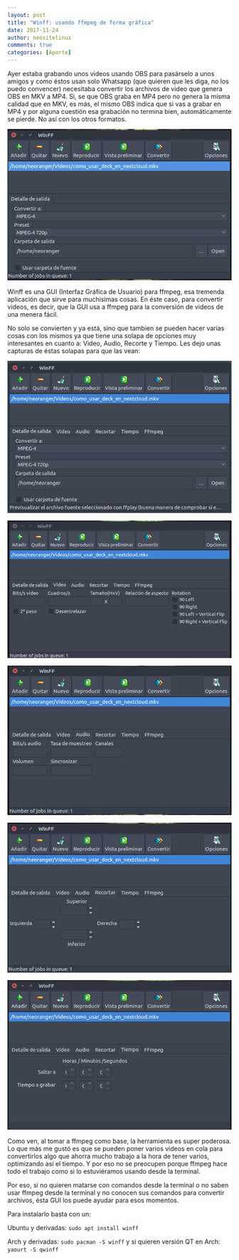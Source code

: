 ```yaml
---
layout: post
title: "Winff: usando ffmpeg de forma gráfica"
date: 2017-11-24
author: neositelinux
comments: true
categories: [Aporte]
---
```


Ayer estaba grabando unos videos usando OBS para pasárselo a unos amigos y como éstos usan solo Whatsapp (que quieren que les diga, no los puedo convencer) necesitaba convertir los archivos de video que genera OBS en MKV a MP4. Si, se que OBS graba en MP4 pero no genera la misma calidad que en MKV, es más, el mismo OBS indica que si vas a grabar en MP4 y por alguna cuestión esa grabación no termina bien, automáticamente se pierde. No así con los otros formatos.

<p align="center">
<img src="/images/winff.png" alt="_Logo">
</p>

Winff es una GUI (Interfaz Gráfica de Usuario) para ffmpeg, esa tremenda aplicación que sirve para muchisimas cosas. En éste caso, para convertir videos, es decir, que la GUI usa a ffmpeg para la conversión de videos de una menera fácil.

No solo se convierten y ya está, sino que tambien se pueden hacer varias cosas con los mismos ya que tiene una solapa de opciones muy interesantes en cuanto a: Video, Audio, Recorte y Tiempo. Les dejo unas capturas de éstas solapas para que las vean:

<p align="center">
<img src="/images/winff2.png" alt="_Logo">
</p>

<p align="center">
<img src="/images/winff3.png" alt="_Logo">
</p>

<p align="center">
<img src="/images/winff4.png" alt="_Logo">
</p>

<p align="center">
<img src="/images/winff5.png" alt="_Logo">
</p>

<p align="center">
<img src="/images/winff6.png" alt="_Logo">
</p>

Como ven, al tomar a ffmpeg como base, la herramienta es super poderosa. Lo que más me gustó es que se pueden poner varios videos en cola para convertirlos algo que ahorra mucho trabajo a la hora de tener varios, optimizando así el tiempo. Y por eso no se preocupen porque ffmpeg hace todo el trabajo como si lo estuviéramos usando desde la terminal.

Por eso, si no quieren matarse con comandos desde la terminal o no saben usar ffmpeg desde la terminal y no conocen sus comandos para convertir archivos, ésta GUI los puede ayudar para esos momentos.

Para instalarlo basta con un:

Ubuntu y derivadas: `sudo apt install winff`

Arch y derivadas: `sudo pacman -S winff` y si quieren versión QT en Arch: `yaourt -S qwinff`